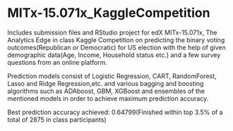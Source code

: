 # MITx-15.071x_KaggleCompetition
Includes submission files and RStudio project for edX MITx-15.071x, The Analytics Edge in class Kaggle Competition on predicting the binary voting
outcomes(Republican or Democratic) for US election with the help of given demographic data(Age, Income, Household status etc.) and a few
survey questions from an online platform.

Prediction models consist of Logistic Regression, CART, RandomForest, Lasso and Ridge Regression,etc. and various bagging and boosting algorithms
such as ADAboost, GBM, XGBoost and ensembles of the mentioned models in order to achieve maximum prediction accuracy.

Best prediction accuracy achieved: 0.64799(Finished within top 3.5% of a total of 2875 in class participants)
